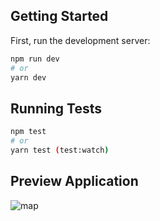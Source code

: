 ## Getting Started

First, run the development server:

```bash
npm run dev
# or
yarn dev
```
## Running Tests

```bash
npm test
# or
yarn test (test:watch)
```
## Preview Application 
![map](https://i.ibb.co/swJLkYn/oie-Bpes-GERrh-CIf.png)

